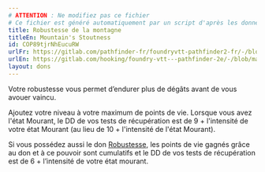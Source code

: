 ```yaml
---
# ATTENTION : Ne modifiez pas ce fichier
# Ce fichier est généré automatiquement par un script d'après les données du module Foundry VTT officiel et de sa traduction
title: Robustesse de la montagne
titleEn: Mountain's Stoutness
id: COP89tjrNhEucuRW
urlFr: https://gitlab.com/pathfinder-fr/foundryvtt-pathfinder2-fr/-/blob/master/data/feats/COP89tjrNhEucuRW.htm
urlEn: https://gitlab.com/hooking/foundry-vtt---pathfinder-2e/-/blob/master/packs/data/feats.db/mountain-s-stoutness.json
layout: dons
---
```

Votre robustesse vous permet d’endurer plus de dégâts avant de vous avouer vaincu.

Ajoutez votre niveau à votre maximum de points de vie. Lorsque vous avez l'état Mourant, le DD de vos tests de récupération est de 9 + l'intensité de votre état Mourant (au lieu de 10 + l'intensité de l'état Mourant).

Si vous possédez aussi le don [Robustesse](robustesse.html), les points de vie gagnés grâce au don et à ce pouvoir sont cumulatifs et le DD de vos tests de récupération est de 6 + l’intensité de votre état mourant.
